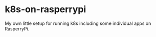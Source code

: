 # k8s-on-rasperrypi
My own little setup for running k8s including some individual apps on RasperryPi.
